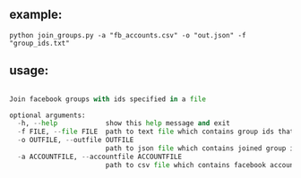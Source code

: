 ## example:
```
python join_groups.py -a "fb_accounts.csv" -o "out.json" -f "group_ids.txt"
```
## usage: 
```join_groups.py [-h] [-f FILE] [-o OUTFILE] [-a ACCOUNTFILE]

Join facebook groups with ids specified in a file

optional arguments:
  -h, --help            show this help message and exit
  -f FILE, --file FILE  path to text file which contains group ids that we need to join
  -o OUTFILE, --outfile OUTFILE
                        path to json file which contains joined group ids
  -a ACCOUNTFILE, --accountfile ACCOUNTFILE
                        path to csv file which contains facebook accounts```